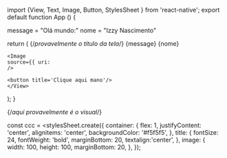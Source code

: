 import {View, Text, Image, Button, StylesSheet } from 'react-native';
export default function App () {

message = "Olá mundo:"
nome = "Izzy Nascimento"

return (
  <View style={teste.container}>
    {/*provavelmente o título da tela*/}
    <Text style={testetexto.title}>{message} {nome}</text>

    <Image
    source={{ uri: 
    />

    <button title='Clique aqui mano'/>
    </View>
);
}

{/*aqui provavelmente é o visual*/}

const ccc = <stylesSheet.create({
  container: {
    flex: 1,
    justifyContent: 'center',
    alignitems: 'center',
    backgroundColor: '#f5f5f5',
  },
  title: {
    fontSize: 24,
    fontWeight: 'bold',
    marginBottom: 20,
    textalign:'center',
  },
  image: {
    width: 100,
    height: 100,
    marginBottom: 20,
  },
});
